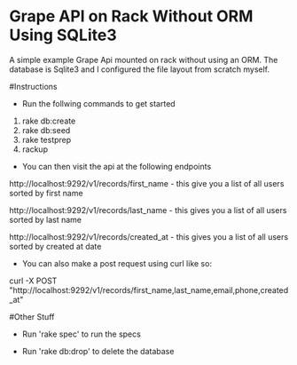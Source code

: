 Grape API on Rack Without ORM Using SQLite3
===========================================
A simple example Grape Api mounted on rack without using an ORM. The database is Sqlite3 and I configured the file layout from scratch myself.

#Instructions

- Run the follwing commands to get started

1. rake db:create
2. rake db:seed
3. rake testprep
4. rackup

- You can then visit the api at the following endpoints 

http://localhost:9292/v1/records/first_name - this give you a list of all users sorted by first name

http://localhost:9292/v1/records/last_name - this gives you a list of all users sorted by last name

http://localhost:9292/v1/records/created_at - this gives you a list of all users sorted by created at date

- You can also make a post request using curl like so:

curl -X POST "http://localhost:9292/v1/records/first_name,last_name,email,phone,created_at"

#Other Stuff

- Run 'rake spec' to run the specs

- Run 'rake db:drop' to delete the database

